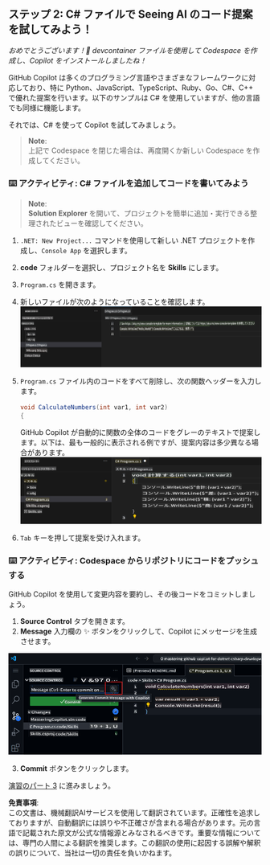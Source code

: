 ## ステップ 2: C# ファイルで Seeing AI のコード提案を試してみよう！

_おめでとうございます！🎉 devcontainer ファイルを使用して Codespace を作成し、Copilot をインストールしましたね！_

GitHub Copilot は多くのプログラミング言語やさまざまなフレームワークに対応しており、特に Python、JavaScript、TypeScript、Ruby、Go、C#、C++ で優れた提案を行います。以下のサンプルは C# を使用していますが、他の言語でも同様に機能します。

それでは、C# を使って Copilot を試してみましょう。

> **Note**:  
> 上記で Codespace を閉じた場合は、再度開くか新しい Codespace を作成してください。

### ⌨️ アクティビティ: C# ファイルを追加してコードを書いてみよう

> **Note**:  
> **Solution Explorer** を開いて、プロジェクトを簡単に追加・実行できる整理されたビューを確認してください。

1. `.NET: New Project...` コマンドを使用して新しい .NET プロジェクトを作成し、`Console App` を選択します。  
1. **code** フォルダーを選択し、プロジェクト名を **Skills** にします。  
1. `Program.cs` を開きます。  
1. 新しいファイルが次のようになっていることを確認します。  
   ![VS Code に新しい Program.cs](../../../../translated_images/2-skills-dotnet-0.7dee6cf1b3d7c8ea2b24bc26157d342f8611dee7fd6887a15e9a0b17735da2b0.ja.png)

1. `Program.cs` ファイル内のコードをすべて削除し、次の関数ヘッダーを入力します。

   ```csharp
   void CalculateNumbers(int var1, int var2)
   {
   ```

   GitHub Copilot が自動的に関数の全体のコードをグレーのテキストで提案します。以下は、最も一般的に表示される例ですが、提案内容は多少異なる場合があります。  
   ![VS Code における補完例](../../../../translated_images/2-skills-dotnet-1.eb8d703219b8ff9ab5530aa74a9475a80ccbaf81be7cea04f3fc460431789f99.ja.png)

5. `Tab` キーを押して提案を受け入れます。

### ⌨️ アクティビティ: Codespace からリポジトリにコードをプッシュする

GitHub Copilot を使用して変更内容を要約し、その後コードをコミットしましょう。

1. **Source Control** タブを開きます。  
2. **Message** 入力欄の ✨ ボタンをクリックして、Copilot にメッセージを生成させます。  

![Copilot でメッセージを生成するために開いたコミットタブ](../../../../translated_images/2-skills-commit.a21070faad74ea7fda9187f6f246c0dedc9bfc02d1c89dfe0554c9f0b28f2994.ja.png)

3. **Commit** ボタンをクリックします。

[演習のパート 3](./3-copilot-hub.md) に進みましょう。

**免責事項**:  
この文書は、機械翻訳AIサービスを使用して翻訳されています。正確性を追求しておりますが、自動翻訳には誤りや不正確さが含まれる場合があります。元の言語で記載された原文が公式な情報源とみなされるべきです。重要な情報については、専門の人間による翻訳を推奨します。この翻訳の使用に起因する誤解や解釈の誤りについて、当社は一切の責任を負いかねます。